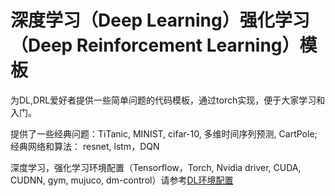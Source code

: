 # 深度学习（Deep Learning）强化学习（Deep Reinforcement Learning）模板

为DL,DRL爱好者提供一些简单问题的代码模板，通过torch实现，便于大家学习和入门。

提供了一些经典问题：TiTanic, MINIST, cifar-10, 多维时间序列预测, CartPole; 
经典网络和算法： resnet, lstm，DQN 

深度学习，强化学习环境配置（Tensorflow，Torch, Nvidia driver, CUDA, CUDNN, gym, mujuco, dm-control）请参考[DL环境配置](https://github.com/arkria/deep-learning-environment)
